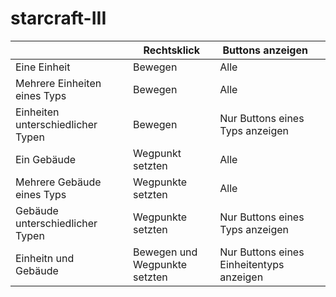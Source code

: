 # starcraft-III

| | |Rechtsklick |Buttons anzeigen | |
|---|---|---|---|---|
|Eine Einheit | |Bewegen |Alle | |
|Mehrere Einheiten eines Typs | |Bewegen |Alle | |
|Einheiten unterschiedlicher Typen | |Bewegen |Nur Buttons eines Typs anzeigen | |
|Ein Gebäude | |Wegpunkt setzten |Alle | |
|Mehrere Gebäude eines Typs | |Wegpunkte setzten |Alle | |
|Gebäude unterschiedlicher Typen | |Wegpunkte setzten |Nur Buttons eines Typs anzeigen | |
|Einheitn und Gebäude | |Bewegen und Wegpunkte setzten |Nur Buttons eines Einheitentyps anzeigen | |